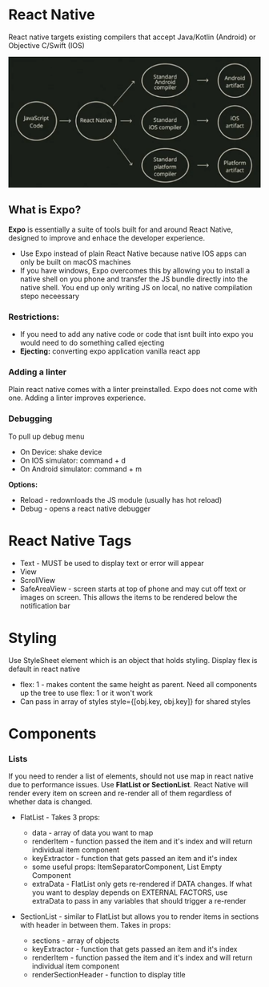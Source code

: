 # React Native

React native targets existing compilers that accept Java/Kotlin (Android) or Objective C/Swift (IOS)

![alt text](image.png)

## What is Expo?

**Expo** is essentially a suite of tools built for and around React Native, designed to improve and enhace the developer experience.

- Use Expo instead of plain React Native because native IOS apps can only be built on macOS machines
- If you have windows, Expo overcomes this by allowing you to install a native shell on you phone and transfer the JS bundle directly into the native shell. You end up only writing JS on local, no native compilation stepo neceessary

### Restrictions:

- If you need to add any native code or code that isnt built into expo you would need to do something called ejecting
- **Ejecting:** converting expo application vanilla react app

### Adding a linter

Plain react native comes with a linter preinstalled. Expo does not come with one. Adding a linter improves experience.

### Debugging

To pull up debug menu

- On Device: shake device
- On IOS simulator: command + d
- On Android simulator: command + m

**Options:**

- Reload - redownloads the JS module (usually has hot reload)
- Debug - opens a react native debugger

# React Native Tags

- Text - MUST be used to display text or error will appear
- View
- ScrollView
- SafeAreaView - screen starts at top of phone and may cut off text or images on screen. This allows the items to be rendered below the notification bar

# Styling

Use StyleSheet element which is an object that holds styling. Display flex is default in react native

- flex: 1 - makes content the same height as parent. Need all components up the tree to use flex: 1 or it won't work
- Can pass in array of styles style={[obj.key, obj.key]} for shared styles

# Components

### Lists

If you need to render a list of elements, should not use map in react native due to performance issues. Use **FlatList or SectionList**. React Native will render every item on screen and re-render all of them regardless of whether data is changed.

- FlatList - Takes 3 props:

  - data - array of data you want to map
  - renderItem - function passed the item and it's index and will return individual item component
  - keyExtractor - function that gets passed an item and it's index
  - some useful props: ItemSeparatorComponent, List Empty Component
  - extraData - FlatList only gets re-rendered if DATA changes. If what you want to desplay depends on EXTERNAL FACTORS, use extraData to pass in any variables that should trigger a re-render

- SectionList - similar to FlatList but allows you to render items in sections with header in between them. Takes in props:
  - sections - array of objects
  - keyExtractor - function that gets passed an item and it's index
  - renderItem - function passed the item and it's index and will return individual item component
  - renderSectionHeader - function to display title
